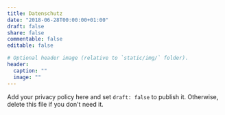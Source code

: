```yaml
---
title: Datenschutz
date: "2018-06-28T00:00:00+01:00"
draft: false
share: false
commentable: false
editable: false

# Optional header image (relative to `static/img/` folder).
header:
  caption: ""
  image: ""
---
```


Add your privacy policy here and set `draft: false` to publish it. Otherwise, delete this file if you don't need it.
